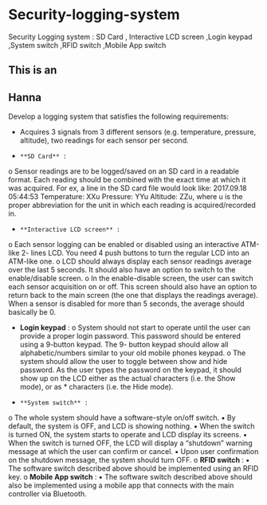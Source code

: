 # Security-logging-system
Security Logging system : SD Card , Interactive LCD screen ,Login keypad ,System switch ,RFID switch ,Mobile App switch
## This is an <h2> Hanna
Develop a logging system that satisfies the following requirements:
- Acquires 3 signals from 3 different sensors (e.g. temperature, pressure, altitude), two readings 
for each sensor per second.

-     **SD Card** :
o Sensor readings are to be logged/saved on an SD card in a readable format.  Each reading should 
be combined with the exact time at which it was acquired. For ex, a line in the SD card file would 
look like:
2017.09.18 05:44:53 Temperature: XXu Pressure: YYu Altitude: ZZu, where u is the proper 
abbreviation for the unit in which each reading is acquired/recorded in.

-     **Interactive LCD screen** :
o Each sensor logging can be enabled or disabled using an interactive ATM-like 2- lines LCD. You 
need 4 push buttons to turn the regular LCD into an ATM-like  one.
o LCD should always display each sensor readings average over the last 5 seconds. It should also 
have an option to switch to the enable/disable screen.
o In the enable-disable screen, the user can switch each sensor acquisition on or off. This screen 
should also have an option to return back to the main screen (the one that displays the readings 
average). When a sensor is disabled for more  than 5 seconds, the average should basically be 0.

-    **Login keypad** :
o System should not start to operate until the user can provide a proper login password. This 
password should be entered using a 9-button keypad. The 9- button keypad should allow all 
alphabetic/numbers similar to your old mobile phones keypad.
o  The system should allow the user to toggle between show and hide password.  As the user types 
the password on the keypad, it should show up on the LCD either as the actual characters (i.e. the 
Show mode), or as * characters (i.e. the Hide mode).

-     **System switch** :
o The whole system should have a software-style on/off  switch.
▪    By default, the system is OFF, and LCD is showing nothing.
▪ When the switch is turned ON, the system starts to operate and LCD  display its screens.
▪ When the switch is turned OFF, the LCD will  display  a  “shutdown”  warning message at which the 
user can confirm or cancel.
▪   Upon user confirmation on the shutdown message, the system should    turn OFF.
o  **RFID switch** :
▪ The software switch described above should be implemented using an  RFID key.
o  **Mobile App  switch** :
▪ The software switch described above should also be implemented using a mobile app that connects 
with the main controller via Bluetooth.




